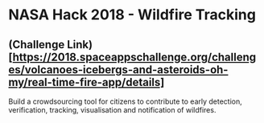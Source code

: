 # NASA Hack 2018 - Wildfire Tracking
## (Challenge Link)[https://2018.spaceappschallenge.org/challenges/volcanoes-icebergs-and-asteroids-oh-my/real-time-fire-app/details]
Build a crowdsourcing tool for citizens to contribute to early detection, verification, tracking, visualisation and notification of wildfires.

